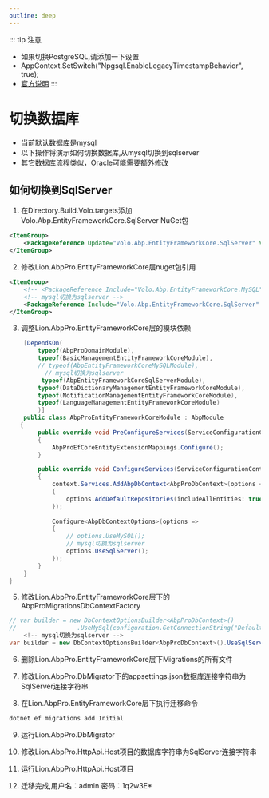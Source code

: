 ```yaml
---
outline: deep
---
```


::: tip 注意
- 如果切换PostgreSQL,请添加一下设置
- AppContext.SetSwitch("Npgsql.EnableLegacyTimestampBehavior", true);
- [官方说明](https://abp.io/docs/latest/framework/data/entity-framework-core/postgresql)
:::

# 切换数据库
- 当前默认数据库是mysql
- 以下操作将演示如何切换数据库,从mysql切换到sqlserver
- 其它数据库流程类似，Oracle可能需要额外修改

## 如何切换到SqlServer
1. 在Directory.Build.Volo.targets添加Volo.Abp.EntityFrameworkCore.SqlServer NuGet包
```xml
<ItemGroup>
    <PackageReference Update="Volo.Abp.EntityFrameworkCore.SqlServer" Version="8.3.3"/>
</ItemGroup>
```

2. 修改Lion.AbpPro.EntityFrameworkCore层nuget包引用
```xml
<ItemGroup>
    <!-- <PackageReference Include="Volo.Abp.EntityFrameworkCore.MySQL" /> -->
    <!-- mysql切换为sqlserver -->
    <PackageReference Include="Volo.Abp.EntityFrameworkCore.SqlServer"  />
</ItemGroup>
```
3. 调整Lion.AbpPro.EntityFrameworkCore层的模块依赖
```csharp
    [DependsOn(
        typeof(AbpProDomainModule),
        typeof(BasicManagementEntityFrameworkCoreModule),
        // typeof(AbpEntityFrameworkCoreMySQLModule),
          // mysql切换为sqlserver 
         typeof(AbpEntityFrameworkCoreSqlServerModule),
        typeof(DataDictionaryManagementEntityFrameworkCoreModule),
        typeof(NotificationManagementEntityFrameworkCoreModule),
        typeof(LanguageManagementEntityFrameworkCoreModule)
        )]
    public class AbpProEntityFrameworkCoreModule : AbpModule
   {
        public override void PreConfigureServices(ServiceConfigurationContext context)
        {
            AbpProEfCoreEntityExtensionMappings.Configure();
        }

        public override void ConfigureServices(ServiceConfigurationContext context)
        {
            context.Services.AddAbpDbContext<AbpProDbContext>(options =>
            {
                options.AddDefaultRepositories(includeAllEntities: true);
            });
            
            Configure<AbpDbContextOptions>(options =>
            {
                // options.UseMySQL();
                // mysql切换为sqlserver 
                options.UseSqlServer();
            });
        }
    }
}    
```
5. 修改Lion.AbpPro.EntityFrameworkCore层下的AbpProMigrationsDbContextFactory
```csharp
// var builder = new DbContextOptionsBuilder<AbpProDbContext>()
//                 .UseMySql(configuration.GetConnectionString("Default"), MySqlServerVersion.LatestSupportedServerVersion);
    <!-- mysql切换为sqlserver -->
var builder = new DbContextOptionsBuilder<AbpProDbContext>().UseSqlServer(configuration.GetConnectionString("Default"));                
```
6. 删除Lion.AbpPro.EntityFrameworkCore层下Migrations的所有文件

7. 修改Lion.AbpPro.DbMigrator下的appsettings.json数据库连接字符串为SqlServer连接字符串

8. 在Lion.AbpPro.EntityFrameworkCore层下执行迁移命令
```bash
dotnet ef migrations add Initial
```
9. 运行Lion.AbpPro.DbMigrator

10. 修改Lion.AbpPro.HttpApi.Host项目的数据库字符串为SqlServer连接字符串

11. 运行Lion.AbpPro.HttpApi.Host项目

12. 迁移完成,用户名：admin 密码：1q2w3E*